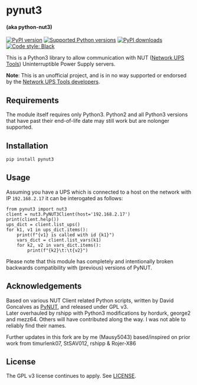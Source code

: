 # pynut3 
#### (aka python-nut3)


[![PyPI version](https://img.shields.io/pypi/v/pynut3.svg?logo=pypi&logoColor=FFE873)](https://pypi.org/project/pynut3)
[![Supported Python versions](https://img.shields.io/pypi/pyversions/pynut3.svg?logo=python&logoColor=FFE873)](https://pypi.org/project/pynut3)
[![PyPI downloads](https://img.shields.io/pypi/dm/pynut3.svg)](https://pypistats.org/packages/pynut3)
[![Code style: Black](https://img.shields.io/badge/code%20style-Black-000000.svg)](https://github.com/psf/black)


This is a Python3 library to allow communication with NUT ([Network UPS Tools](http://www.networkupstools.org/))
Uninterruptible Power Supply servers.

**Note**: This is an unofficial project, and is in no way supported or
endorsed by the [Network UPS Tools developers](https://github.com/networkupstools).

## Requirements

The module itself requires only Python3. Python2 and all Python3 versions that have past their end-of-life date may still work but are nolonger supported.  


## Installation
```bash
pip install pynut3
```

## Usage

Assuming you have a UPS which is connected to a host on the network with IP `192.168.2.17` it can be interogated as follows:

```python3
from pynut3 import nut3
client = nut3.PyNUT3Client(host='192.168.2.17')
print(client.help())
ups_dict = client.list_ups()
for k1, v1 in ups_dict.items():
    print(f"{v1} is called with id {k1}")
    vars_dict = client.list_vars(k1)
    for k2, v2 in vars_dict.items():
        print(f"{k2}\t:\t{v2}")
```

Please note that this module has completely and intentionally broken backwards compatibility with (previous) versions of PyNUT.

## Acknowledgements

Based on various NUT Client related Python scripts, written by David Goncalves as [PyNUT](https://github.com/networkupstools/nut/tree/master/scripts/python), and released under GPL v3.   
Later overhauled by rshipp with Python3 modifications by hordurk, george2 and mezz64.
Others will have contributed along the way. I was not able to reliably find their names.

Further updates in this fork are by me (Mausy5043) based/inspired on prior work from timurlenk07, StSAV012, rshipp & Rojer-X86

## License

The GPL v3 license continues to apply. See [LICENSE](LICENSE).
